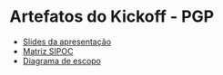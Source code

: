 # Artefatos do Kickoff - PGP

* [Slides da apresentação](https://github.com/felipinas/cadeiras-integradas/blob/main/gpn/Artefatos/Entregas%201%20-%20Kickoff/Apresenta%C3%A7%C3%A3o%20-%20Kickoff.pdf)
* [Matriz SIPOC](https://github.com/felipinas/cadeiras-integradas/blob/main/gpn/Artefatos/Entregas%201%20-%20Kickoff/Matriz%20SIPOC.pdf)
* [Diagrama de escopo](https://github.com/felipinas/cadeiras-integradas/blob/main/gpn/Artefatos/Entregas%201%20-%20Kickoff/Diagrama%20de%20escopo.pdf)
